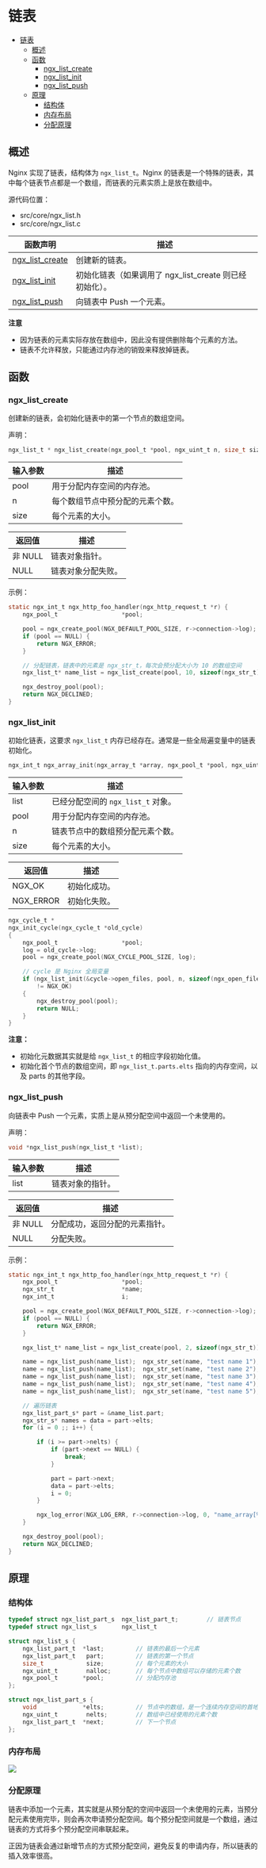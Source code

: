 # 链表

<!-- TOC -->

- [链表](#链表)
    - [概述](#概述)
    - [函数](#函数)
        - [ngx_list_create](#ngx_list_create)
        - [ngx_list_init](#ngx_list_init)
        - [ngx_list_push](#ngx_list_push)
    - [原理](#原理)
        - [结构体](#结构体)
        - [内存布局](#内存布局)
        - [分配原理](#分配原理)

<!-- /TOC -->

## 概述

Nginx 实现了链表，结构体为 `ngx_list_t`。Nginx 的链表是一个特殊的链表，其中每个链表节点都是一个数组，而链表的元素实质上是放在数组中。

源代码位置：

- src/core/ngx_list.h
- src/core/ngx_list.c

函数声明 | 描述
-|-
[ngx_list_create](#ngx_array_create) | 创建新的链表。
[ngx_list_init](#ngx_array_init) | 初始化链表（如果调用了 ngx_list_create 则已经初始化）。
[ngx_list_push](#ngx_array_destroy) | 向链表中 Push 一个元素。

**注意**

- 因为链表的元素实际存放在数组中，因此没有提供删除每个元素的方法。
- 链表不允许释放，只能通过内存池的销毁来释放掉链表。

## 函数

### ngx_list_create

创建新的链表，会初始化链表中的第一个节点的数组空间。

声明：

```c
ngx_list_t * ngx_list_create(ngx_pool_t *pool, ngx_uint_t n, size_t size)
```

输入参数 | 描述
-|-
pool | 用于分配内存空间的内存池。
n | 每个数组节点中预分配的元素个数。
size | 每个元素的大小。

返回值 | 描述
-|-
非 NULL | 链表对象指针。
NULL | 链表对象分配失败。

示例：

```c
static ngx_int_t ngx_http_foo_handler(ngx_http_request_t *r) {
    ngx_pool_t                  *pool;

    pool = ngx_create_pool(NGX_DEFAULT_POOL_SIZE, r->connection->log);
    if (pool == NULL) {
        return NGX_ERROR;
    }

    // 分配链表，链表中的元素是 ngx_str_t，每次会预分配大小为 10 的数组空间
    ngx_list_t* name_list = ngx_list_create(pool, 10, sizeof(ngx_str_t))

    ngx_destroy_pool(pool);
    return NGX_DECLINED;
}
```

### ngx_list_init

初始化链表，这要求 `ngx_list_t` 内存已经存在。通常是一些全局遍变量中的链表初始化。

```c
ngx_int_t ngx_array_init(ngx_array_t *array, ngx_pool_t *pool, ngx_uint_t n, size_t size)
```

输入参数 | 描述
-|-
list | 已经分配空间的 `ngx_list_t` 对象。
pool | 用于分配内存空间的内存池。
n | 链表节点中的数组预分配元素个数。
size | 每个元素的大小。

返回值 | 描述
-|-
NGX_OK | 初始化成功。
NGX_ERROR | 初始化失败。

```c
ngx_cycle_t *
ngx_init_cycle(ngx_cycle_t *old_cycle)
{
    ngx_pool_t                  *pool;
    log = old_cycle->log;
    pool = ngx_create_pool(NGX_CYCLE_POOL_SIZE, log);

    // cycle 是 Nginx 全局变量
    if (ngx_list_init(&cycle->open_files, pool, n, sizeof(ngx_open_file_t))
        != NGX_OK)
    {
        ngx_destroy_pool(pool);
        return NULL;
    }
}
```

**注意：**

- 初始化元数据其实就是给 `ngx_list_t` 的相应字段初始化值。
- 初始化首个节点的数组空间，即 `ngx_list_t.parts.elts` 指向的内存空间，以及 parts 的其他字段。

### ngx_list_push

向链表中 Push 一个元素，实质上是从预分配空间中返回一个未使用的。

声明：

```c
void *ngx_list_push(ngx_list_t *list);
```

输入参数 | 描述
-|-
list | 链表对象的指针。

返回值 | 描述
-|-
非 NULL | 分配成功，返回分配的元素指针。
NULL | 分配失败。

示例：

```c
static ngx_int_t ngx_http_foo_handler(ngx_http_request_t *r) {
    ngx_pool_t                  *pool;
    ngx_str_t                   *name;
    ngx_int_t                   i;

    pool = ngx_create_pool(NGX_DEFAULT_POOL_SIZE, r->connection->log);
    if (pool == NULL) {
        return NGX_ERROR;
    }

    ngx_list_t* name_list = ngx_list_create(pool, 2, sizeof(ngx_str_t))

    name = ngx_list_push(name_list);  ngx_str_set(name, "test name 1");
    name = ngx_list_push(name_list);  ngx_str_set(name, "test name 2");
    name = ngx_list_push(name_list);  ngx_str_set(name, "test name 3");
    name = ngx_list_push(name_list);  ngx_str_set(name, "test name 4");
    name = ngx_list_push(name_list);  ngx_str_set(name, "test name 5");

    // 遍历链表
    ngx_list_part_s* part = &name_list.part;
    ngx_str_s* names = data = part->elts;
    for (i = 0 ;; i++) {

        if (i >= part->nelts) {
            if (part->next == NULL) {
                break;
            }

            part = part->next;
            data = part->elts;
            i = 0;
        }

        ngx_log_error(NGX_LOG_ERR, r->connection->log, 0, "name_array[%ui]: %V", i, names[i]);
    }

    ngx_destroy_pool(pool);
    return NGX_DECLINED;
}
```

## 原理

### 结构体

```c
typedef struct ngx_list_part_s  ngx_list_part_t;        // 链表节点
typedef struct ngx_list_s       ngx_list_t

struct ngx_list_s {
    ngx_list_part_t  *last;         // 链表的最后一个元素
    ngx_list_part_t   part;         // 链表的第一个节点
    size_t            size;         // 每个元素的大小
    ngx_uint_t        nalloc;       // 每个节点中数组可以存储的元素个数
    ngx_pool_t       *pool;         // 分配内存池
};

struct ngx_list_part_s {
    void             *elts;         // 节点中的数组，是一个连续内存空间的首地址，大小为 size * nalloc
    ngx_uint_t        nelts;        // 数组中已经使用的元素个数
    ngx_list_part_t  *next;         // 下一个节点
};
```

### 内存布局

![](/resource/ngx_list_t.png)

### 分配原理

链表中添加一个元素，其实就是从预分配的空间中返回一个未使用的元素，当预分配元素使用完毕，则会再次申请预分配空间。每个预分配空间就是一个数组，通过链表的方式将多个预分配空间串联起来。

正因为链表会通过新增节点的方式预分配空间，避免反复的申请内存，所以链表的插入效率很高。
